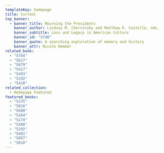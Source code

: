 ```yaml
---
templateKey: homepage
title: Current
top_banner:
  - banner_title: Mourning the Presidents
    banner_author: Lindsay M. Chervinsky and Matthew R. Costello, eds.
    banner_subtitle: Loss and Legacy in American Culture
    banner_id: "5740"
    banner_quote: A searching exploration of memory and history
    banner_attr: Nicole Hemmer
related_book:
  - "5744"
  - "5617"
  - "5679"
  - "5417"
  - "5493"
  - "5292"
  - "5410"
related_collection:
  - Homepage Featured
featured_books:
  - "5231"
  - "5816"
  - "5688"
  - "5264"
  - "5174"
  - "5488"
  - "5292"
  - "5491"
  - "5057"
  - "5818"
---
```

